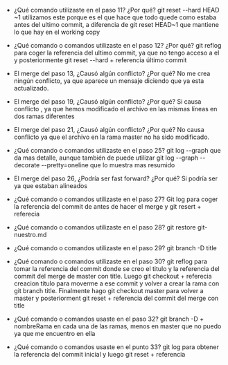 - ¿Qué comando utilizaste en el paso 11? ¿Por qué?
    git reset --hard HEAD ~1 utilizamos este porque es el que hace que todo quede como estaba antes del ultimo commit, a diferencia de git reset HEAD~1 que mantiene lo que hay en el working copy
    
- ¿Qué comando o comandos utilizaste en el paso 12? ¿Por qué?
    git reflog para coger la referencia del ultimo commit, ya que no tengo acceso a el y posteriormente git reset --hard + referencia último commit
    
- El merge del paso 13, ¿Causó algún conflicto? ¿Por qué?
    No me crea ningún conflicto, ya que aparece un mensaje diciendo que ya esta actualizado.
    
- El merge del paso 19, ¿Causó algún conflicto? ¿Por qué?
    Si causa conflicto , ya que hemos modificado el archivo en las mismas líneas en dos ramas diferentes
    
- El merge del paso 21, ¿Causó algún conflicto? ¿Por qué?
    No causa conflicto ya que el archivo en la rama master no ha sido modificado.
    
- ¿Qué comando o comandos utilizaste en el paso 25?
    git log --graph que da mas detalle, aunque también de puede utilizar git log --graph --decorate --pretty=oneline que lo muestra mas resumido
    
- El merge del paso 26, ¿Podría ser fast forward? ¿Por qué?
    Si podría ser ya que estaban alineados
    
- ¿Qué comando o comandos utilizaste en el paso 27?
    Git log para coger la referencia del commit de antes de hacer el merge y git resert + referecia
    
- ¿Qué comando o comandos utilizaste en el paso 28?
    git restore git-nuestro.md
    
- ¿Qué comando o comandos utilizaste en el paso 29?
    git branch -D title
    
- ¿Qué comando o comandos utilizaste en el paso 30?
    git reflog para tomar la referencia del commit donde se creo el titulo y la referencia del commit del merge de master con title.
    Luego git checkout + referecia creacion titulo para moverme a ese commit y volver a crear la rama con git branch title. 
    Finalmente hago git checkout master para volver a master y posteriorment git reset + referencia del commit del merge con title
    
- ¿Qué comando o comandos usaste en el paso 32?
    git branch -D + nombreRama en cada una de las ramas, menos en master que no puedo ya que me encuentro en ella
    
- ¿Qué comando o comandos usaste en el punto 33?
    git log para obtener la referencia del commit inicial y luego git reset + referencia
